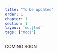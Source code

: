 ```yaml
---
title: "To be updated"
order: 1
chapter: 1
section: 1
layout: "md.jlmd"
tags: ["mod1"]
---
```


COMING SOON